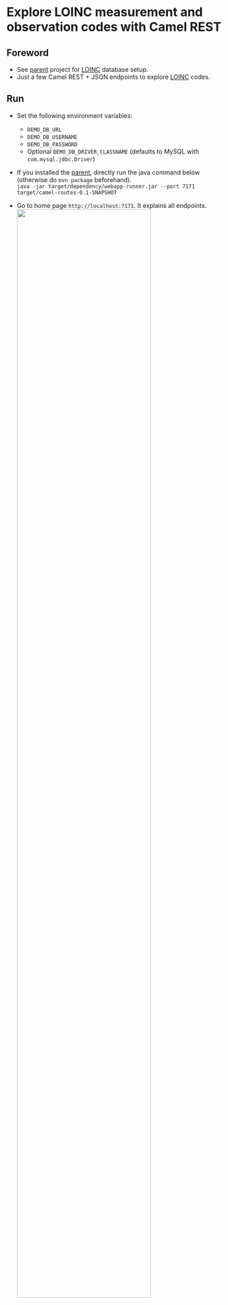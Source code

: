 # Explore LOINC measurement and observation codes with Camel REST

## Foreword
* See [parent](https://github.com/sfogo/rest-ways) project for [LOINC](https://loinc.org) database setup.
* Just a few Camel REST + JSON endpoints to explore [LOINC](https://loinc.org) codes.

## Run
* Set the following environment variables:
  * `DEMO_DB_URL`
  * `DEMO_DB_USERNAME`
  * `DEMO_DB_PASSWORD`
  * Optional `DEMO_DB_DRIVER_CLASSNAME` (defaults to MySQL with `com.mysql.jdbc.Driver`)

* If you installed the [parent](https://github.com/sfogo/rest-ways), directly run the java command below (otherwise do `mvn package` beforehand).  
`java -jar target/dependency/webapp-runner.jar --port 7171 target/camel-routes-0.1-SNAPSHOT`
* Go to home page `http://localhost:7171`.  It explains all endpoints.  
<img src="https://cloud.githubusercontent.com/assets/13286393/17844939/24d004f0-67f3-11e6-9a2a-19aeefaa3190.png"
     border="0" width="80%" />
